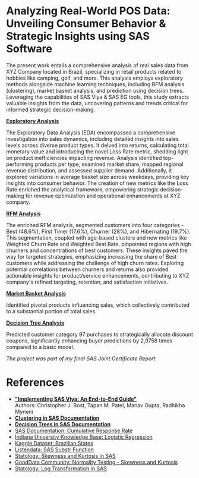 # Analyzing Real-World POS Data: Unveiling Consumer Behavior & Strategic Insights using SAS Software

The present work entails a comprehensive analysis of real sales data from XYZ Company located in Brazil, specializing in retail products related to hobbies like camping, golf, and more. This analysis employs exploratory methods alongside machine learning techniques, including RFM analysis (clustering), market basket analysis, and prediction using decision trees. Leveraging the capabilities of SAS Viya & SAS EG tools, this study extracts valuable insights from the data, uncovering patterns and trends critical for informed strategic decision-making.


[**Exploratory Analysis**](https://github.com/moraitis-alexandros/Analyzing-Real-World-POS-Data-Unveiling-Consumer-Behavior-and-Strategic-Insights-using-SAS-Software/blob/main/Exploratory_Data_Analysis.md)

The Exploratory Data Analysis (EDA) encompassed a comprehensive investigation into sales dynamics, including detailed insights into sales levels across diverse product types. It delved into returns, calculating total monetary value and introducing the novel Loss Rate metric, shedding light on product inefficiencies impacting revenue. Analysis identified top-performing products per type, examined market share, mapped regional revenue distribution, and assessed supplier demand. Additionally, it explored variations in average basket size across weekdays, providing key insights into consumer behavior. The creation of new metrics like the Loss Rate enriched the analytical framework, empowering strategic decision-making for revenue optimization and operational enhancements at XYZ company.

[**RFM Analysis**](https://github.com/moraitis-alexandros/Analyzing-Real-World-POS-Data-Unveiling-Consumer-Behavior-and-Strategic-Insights-using-SAS-Software/blob/main/RFM-Analysis)

The enriched RFM analysis, segmented customers into four categories - Best (48.6%), First Timer (17.6%), Churner (28%), and Hibernating (19.7%). This segmentation, coupled with age-based clusters and new metrics like Weighted Churn Rate and Weighted Best Rate, pinpointed regions with high churners and concentrations of best customers. These insights paved the way for targeted strategies, emphasizing increasing the share of Best customers while addressing the challenge of high churn rates. Exploring potential correlations between churners and returns also provided actionable insights for product/service enhancements, contributing to XYZ company's refined targeting, retention, and satisfaction initiatives.

[**Market Basket Analysis**](https://github.com/moraitis-alexandros/Analyzing-Real-World-POS-Data-Unveiling-Consumer-Behavior-and-Strategic-Insights-using-SAS-Software/blob/main/Market-Basket-Analysis)

Identified pivotal products influencing sales, which collectively contributed to a substantial portion of total sales.

[**Decision Tree Analysis**](https://github.com/moraitis-alexandros/Analyzing-Real-World-POS-Data-Unveiling-Consumer-Behavior-and-Strategic-Insights-using-SAS-Software/blob/main/Decision-Tree-Analysis)

Predicted customer category 97 purchases to strategically allocate discount coupons, significantly enhancing buyer predictions by 2,9758 times compared to a basic model.


*The project was part of my final SAS Joint Certificate Report*

# References
- **["Implementing SAS Viya: An End-to-End Guide"](https://www.amazon.com/Implementing-SAS-Viya-End-End/dp/1635269042)**  
  Authors: Christopher J. Bost, Tapan M. Patel, Manav Gupta, Radhikha Myneni
- **[Clustering in SAS Documentation](https://documentation.sas.com/doc/en/vdmmlcdc/8.1/casfedsql/n15zqld58pd186n1djkzia6oprza.htm)**  
- **[Decision Trees in SAS Documentation](https://documentation.sas.com/doc/en/vdmmlcdc/8.1/casfedsql/n15zqld58pd186n1djkzia6oprza.htm)**
- [SAS Documentation: Cumulative Response Rate](https://documentation.sas.com/doc/en/vdmmlcdc/8.1/casfedsql/n15zqld58pd186n1djkzia6oprza.htm)
- [Indiana University Knowledge Base: Logistic Regression](https://kb.iu.edu/d/aczw)
- [Kaggle Dataset: Brazilian States](https://www.kaggle.com/datasets/thiagobodruk/brazilianstates)
- [Listendata: SAS Substr Function](https://www.listendata.com/2023/06/sas-substr-function.html)
- [Statology: Skewness and Kurtosis in SAS](https://www.statology.org/skewness-kurtosis-in-sas/)
- [GoodData Community: Normality Testing - Skewness and Kurtosis](https://community.gooddata.com/metrics-and-maql-kb-articles-43/normality-testing-skewness-and-kurtosis-241)
- [Statology: Log Transformation in SAS](https://www.statology.org/log-transformation-in-sas/)









